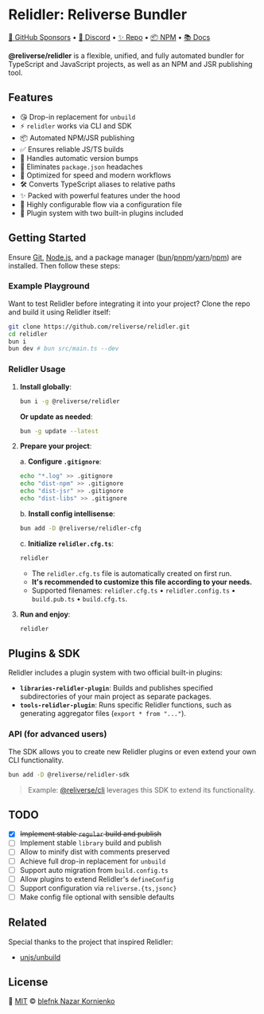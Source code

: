 # Relidler: Reliverse Bundler

[💖 GitHub Sponsors](https://github.com/sponsors/blefnk) • [💬 Discord](https://discord.gg/Pb8uKbwpsJ) • [✨ Repo](https://github.com/reliverse/relidler-reliverse-bundler) • [📦 NPM](https://npmjs.com/@reliverse/relidler) • [📚 Docs](https://docs.reliverse.org)

**@reliverse/relidler** is a flexible, unified, and fully automated bundler for TypeScript and JavaScript projects, as well as an NPM and JSR publishing tool.

## Features

- 😘 Drop-in replacement for `unbuild`
- ⚡ `relidler` works via CLI and SDK
- 📦 Automated NPM/JSR publishing
- ✅ Ensures reliable JS/TS builds
- 🔄 Handles automatic version bumps
- 🔧 Eliminates `package.json` headaches
- 🎯 Optimized for speed and modern workflows
- 🛠️ Converts TypeScript aliases to relative paths
- ✨ Packed with powerful features under the hood
- 📝 Highly configurable flow via a configuration file
- 🔌 Plugin system with two built-in plugins included

## Getting Started

Ensure [Git](https://git-scm.com/downloads), [Node.js](https://nodejs.org), and a package manager ([bun](https://bun.sh)/[pnpm](https://pnpm.io)/[yarn](https://yarnpkg.com)/[npm](https://docs.npmjs.com/downloading-and-installing-node-js-and-npm)) are installed. Then follow these steps:

### Example Playground

Want to test Relidler before integrating it into your project? Clone the repo and build it using Relidler itself:

```sh
git clone https://github.com/reliverse/relidler.git
cd relidler
bun i
bun dev # bun src/main.ts --dev
```

### Relidler Usage

1. **Install globally**:

    ```sh
    bun i -g @reliverse/relidler
    ```

    **Or update as needed**:

    ```sh
    bun -g update --latest
    ```

2. **Prepare your project**:

    a. **Configure `.gitignore`**:

    ```sh
    echo "*.log" >> .gitignore
    echo "dist-npm" >> .gitignore
    echo "dist-jsr" >> .gitignore
    echo "dist-libs" >> .gitignore
    ```

    b. **Install config intellisense**:

    ```sh
    bun add -D @reliverse/relidler-cfg
    ```

    c. **Initialize `relidler.cfg.ts`**:

    ```sh
    relidler
    ```

    - The `relidler.cfg.ts` file is automatically created on first run.
    - **It's recommended to customize this file according to your needs.**
    - Supported filenames: `relidler.cfg.ts` • `relidler.config.ts` • `build.pub.ts` • `build.cfg.ts`.

3. **Run and enjoy**:

    ```sh
    relidler
    ```

## Plugins & SDK

Relidler includes a plugin system with two official built-in plugins:

- **`libraries-relidler-plugin`**: Builds and publishes specified subdirectories of your main project as separate packages.
- **`tools-relidler-plugin`**: Runs specific Relidler functions, such as generating aggregator files (`export * from "..."`).

### API (for advanced users)

The SDK allows you to create new Relidler plugins or even extend your own CLI functionality.

```sh
bun add -D @reliverse/relidler-sdk
```

> Example: [@reliverse/cli](https://github.com/reliverse/cli-website-builder) leverages this SDK to extend its functionality.

## TODO

- [x] ~~Implement stable `regular` build and publish~~
- [ ] Implement stable `library` build and publish
- [ ] Allow to minify dist with comments preserved
- [ ] Achieve full drop-in replacement for `unbuild`
- [ ] Support auto migration from `build.config.ts`
- [ ] Allow plugins to extend Relidler's `defineConfig`
- [ ] Support configuration via `reliverse.{ts,jsonc}`
- [ ] Make config file optional with sensible defaults

## Related

Special thanks to the project that inspired Relidler:

- [unjs/unbuild](https://github.com/unjs/unbuild)

## License

🩷 [MIT](./LICENSE) © [blefnk Nazar Kornienko](https://github.com/blefnk)
